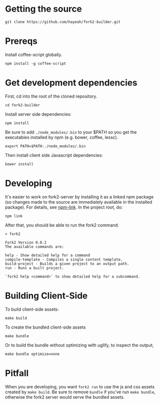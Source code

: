 # Getting the source

    git clone https://github.com/hayeah/fork2-builder.git

# Prereqs

Install coffee-script globally.

    npm install -g coffee-script

# Get development dependencies

First, cd into the root of the cloned repository.

    cd fork2-builder

Install server side dependencies:

    npm install

Be sure to add `./node_modules/.bin` to your $PATH so you get the executables installed by npm (e.g. bower, coffee, lessc).

    export PATH=$PATH:./node_modules/.bin

Then install client side Javascript dependencies:

    bower install

# Developing

It's easier to work on fork2-server by installing it as a linked npm package (so changes made to the source are immediately available in the installed package). For details, see [npm-link](https://npmjs.org/doc/cli/npm-link.html). In the project root, do:

    npm link

After that, you should be able to run the fork2 command.

    > fork2

    Fork2 Version 0.0.2
    The available commands are:

    help - Show detailed help for a command
    compile-template - Compiles a single content template.
    build-project - Builds a given project to an output path.
    run - Runs a built project.

    `fork2 help <command>` to show detailed help for a subcommand.

# Building Client-Side

To build client-side assets:

    make build

To create the bundled client-side assets

    make bundle

Or to build the bundle without optimizing with uglify, to inspect the output,

    make bundle optimize=none

# Pitfall

When you are developing, you want `fork2 run` to use the js and css assets created by `make build`. Be sure to remove `bundle` if you've run `make bundle`, otherwise the fork2 server would serve the bundled assets.